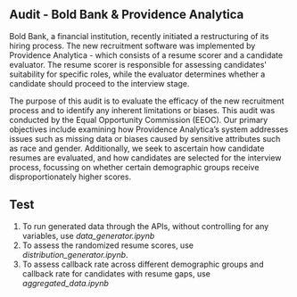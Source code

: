 ## Audit - Bold Bank & Providence Analytica

Bold Bank, a financial institution, recently initiated a restructuring of its hiring process. The new recruitment software was implemented by Providence Analytica - which consists of a resume scorer and a candidate evaluator. The resume scorer is responsible for assessing candidates' suitability for specific roles, while the evaluator determines whether a candidate should proceed to the interview stage.

The purpose of this audit is to evaluate the efficacy of the new recruitment process and to identify any inherent limitations or biases. This audit was conducted by the Equal Opportunity Commission (EEOC). Our primary objectives include examining how Providence Analytica’s system addresses issues such as missing data or biases caused by sensitive attributes such as race and gender. Additionally, we seek to ascertain how candidate resumes are evaluated, and how candidates are selected for the interview process, focussing on whether certain demographic groups receive disproportionately higher scores.

## Test
1. To run generated data through the APIs, without controlling for any variables, use *data_generator.ipynb*
2. To assess the randomized resume scores, use *distribution_generator.ipynb*.
3. To assess callback rate across different demographic groups and callback rate for candidates with resume gaps, use *aggregated_data.ipynb*
